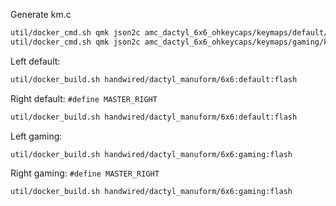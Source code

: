 Generate km.c
```sh
util/docker_cmd.sh qmk json2c amc_dactyl_6x6_ohkeycaps/keymaps/default/keymap.json -o amc_dactyl_6x6_ohkeycaps/keymaps/default/km.c
util/docker_cmd.sh qmk json2c amc_dactyl_6x6_ohkeycaps/keymaps/gaming/keymap.json -o amc_dactyl_6x6_ohkeycaps/keymaps/gaming/km.c
```

Left default:
```sh
util/docker_build.sh handwired/dactyl_manuform/6x6:default:flash
```

Right default:
`#define MASTER_RIGHT`
```sh
util/docker_build.sh handwired/dactyl_manuform/6x6:default:flash
```

Left gaming:
```sh
util/docker_build.sh handwired/dactyl_manuform/6x6:gaming:flash
```

Right gaming:
`#define MASTER_RIGHT`
```sh
util/docker_build.sh handwired/dactyl_manuform/6x6:gaming:flash
```
